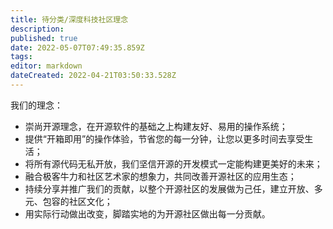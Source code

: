 ```yaml
---
title: 待分类/深度科技社区理念
description: 
published: true
date: 2022-05-07T07:49:35.859Z
tags: 
editor: markdown
dateCreated: 2022-04-21T03:50:33.528Z
---
```


我们的理念：

* 崇尚开源理念，在开源软件的基础之上构建友好、易用的操作系统；
* 提供“开箱即用”的操作体验，节省您的每一分钟，让您以更多时间去享受生活；
* 将所有源代码无私开放，我们坚信开源的开发模式一定能构建更美好的未来；
* 融合极客牛力和社区艺术家的想象力，共同改善开源社区的应用生态；
* 持续分享并推广我们的贡献，以整个开源社区的发展做为己任，建立开放、多元、包容的社区文化；
* 用实际行动做出改变，脚踏实地的为开源社区做出每一分贡献。
